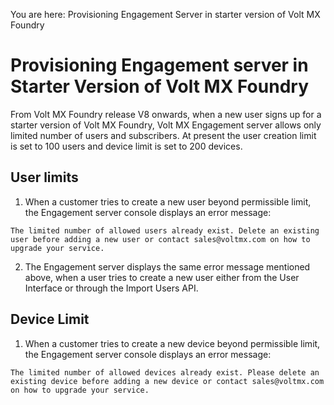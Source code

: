                            

You are here: Provisioning Engagement Server in starter version of Volt MX Foundry

Provisioning Engagement server in Starter Version of Volt MX Foundry
===================================================================

From Volt MX Foundry release V8 onwards, when a new user signs up for a starter version of Volt MX Foundry, Volt MX Engagement server allows only limited number of users and subscribers. At present the user creation limit is set to 100 users and device limit is set to 200 devices.

User limits
-----------

1.  When a customer tries to create a new user beyond permissible limit, the Engagement server console displays an error message:
```
The limited number of allowed users already exist. Delete an existing user before adding a new user or contact sales@voltmx.com on how to upgrade your service.
```
2.  The Engagement server displays the same error message mentioned above, when a user tries to create a new user either from the User Interface or through the Import Users API.

Device Limit
------------

1.  When a customer tries to create a new device beyond permissible limit, the Engagement server console displays an error message:
```
The limited number of allowed devices already exist. Please delete an existing device before adding a new device or contact sales@voltmx.com on how to upgrade your service.
```
